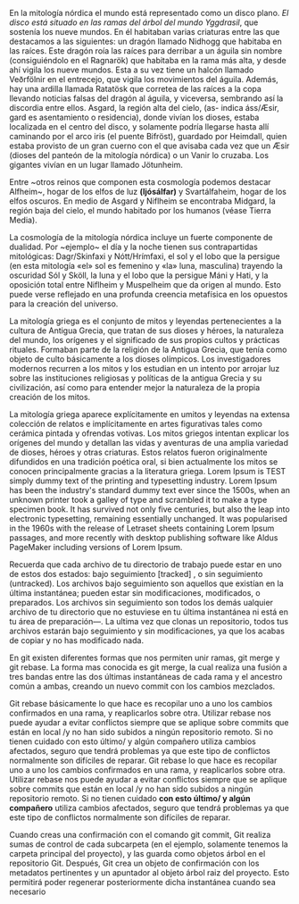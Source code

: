 
En la mitología nórdica el mundo está representado como un disco plano. *El disco está situado en las ramas del árbol del mundo Yggdrasil*, que sostenía los nueve mundos. En él habitaban varias criaturas entre las que destacamos a las siguientes: un dragón llamado Nidhogg que habitaba en las raíces. Este dragón roía las raíces para derribar a un águila sin nombre (consiguiéndolo en el Ragnarök) que habitaba en la rama más alta, y desde ahí vigila los nueve mundos. Esta a su vez tiene un halcón llamado Veðrfölnir en el entrecejo, que vigila los movimientos del águila. Además, hay una ardilla llamada Ratatösk que corretea de las raíces a la copa llevando noticias falsas del dragón al águila, y viceversa, sembrando así la discordia entre ellos. Asgard, la región alta del cielo, (as- indica áss/Æsir, gard es asentamiento o residencia), donde vivían los dioses, estaba localizada en el centro del disco, y solamente podría llegarse hasta allí caminando por el arco iris (el puente Bifröst), guardado por Heimdall, quien estaba provisto de un gran cuerno con el que avisaba cada vez que un Æsir (dioses del panteón de la mitología nórdica) o un Vanir lo cruzaba. Los gigantes vivían en un lugar llamado Jötunheim.

Entre ~otros reinos que componen esta cosmología podemos destacar Alfheim~, hogar de los elfos de luz **(ljósálfar)** y Svartálfaheim, hogar de los elfos oscuros. En medio de Asgard y Niflheim se encontraba Midgard, la región baja del cielo, el mundo habitado por los humanos (véase Tierra Media).

La cosmología de la mitología nórdica incluye un fuerte componente de dualidad. Por ~ejemplo~ el día y la noche tienen sus contrapartidas mitológicas: Dagr/Skinfaxi y Nótt/Hrímfaxi, el sol y el lobo que la persigue (en esta mitología «el» sol es femenino y «la» luna, masculina) trayendo la oscuridad Sól y Sköll, la luna y el lobo que la persigue Máni y Hati, y la oposición total entre Niflheim y Muspelheim que da origen al mundo. Esto puede verse reflejado en una profunda creencia metafísica en los opuestos para la creación del universo.

La mitología griega es el conjunto de mitos y leyendas pertenecientes a la cultura de Antigua Grecia, que tratan de sus dioses y héroes, la naturaleza del mundo, los orígenes y el significado de sus propios cultos y prácticas rituales. Formaban parte de la religión de la Antigua Grecia, que tenía como objeto de culto básicamente a los dioses olímpicos. Los investigadores modernos recurren a los mitos y los estudian en un intento por arrojar luz sobre las instituciones religiosas y políticas de la antigua Grecia y su civilización, así como para entender mejor la naturaleza de la propia creación de los mitos.

La mitología griega aparece explícitamente en umitos y leyendas na extensa colección de relatos e implícitamente en artes figurativas tales como cerámica pintada y ofrendas votivas. Los mitos griegos intentan explicar los orígenes del mundo y detallan las vidas y aventuras de una amplia variedad de dioses, héroes y otras criaturas. Estos relatos fueron originalmente difundidos en una tradición poética oral, si bien actualmente los mitos se conocen principalmente gracias a la literatura griega.
Lorem Ipsum is TEST simply dummy text of the printing and typesetting industry. Lorem Ipsum has been the industry's standard dummy text ever since the 1500s, when an unknown printer took a galley of type and scrambled it to make a type specimen book. It has survived not only five centuries, but also the leap into electronic typesetting, remaining essentially unchanged. It was popularised in the 1960s with the release of Letraset sheets containing Lorem Ipsum passages, and more recently with desktop publishing software like Aldus PageMaker including versions of Lorem Ipsum.

Recuerda que cada archivo de tu directorio de trabajo puede estar en uno de estos dos estados: bajo seguimiento [tracked] , o sin seguimiento (untracked). Los archivos bajo seguimiento son aquellos que existían en la última instantánea; pueden estar sin modificaciones, modificados, o preparados.
Los archivos sin seguimiento son todos los demás ualquier archivo de tu directorio que no estuviese en tu última instantánea ni está en tu área de preparación—. La ultima vez que clonas un repositorio, todos tus archivos estarán bajo seguimiento y sin modificaciones, ya que los acabas de copiar y no has modificado nada.


En git existen diferentes formas que nos permiten unir ramas, git merge y git rebase. La forma mas conocida es git merge, la cual realiza una fusión a tres bandas entre las dos últimas instantáneas de cada rama y el ancestro común a ambas, creando un nuevo commit con los cambios mezclados.

Git rebase básicamente lo que hace es recopilar uno a uno los cambios confirmados en una rama, y reaplicarlos sobre otra. Utilizar rebase nos puede ayudar a evitar conflictos siempre que se aplique sobre commits que están en local
 /y no han sido subidos a ningún repositorio remoto. Si no tienen cuidado con esto último/ y algún compañero utiliza cambios afectados, seguro que tendrá problemas ya que este tipo de conflictos normalmente son difíciles de reparar.
Git rebase lo que hace es recopilar uno a uno los cambios confirmados en una rama, y reaplicarlos sobre otra. Utilizar rebase nos puede ayudar a evitar conflictos siempre que se aplique sobre commits que están en local
 /y no han sido subidos a ningún repositorio remoto. Si no tienen cuidado **con esto último/ y algún compañero** utiliza cambios afectados, seguro que tendrá problemas ya que este tipo de conflictos normalmente son difíciles de reparar.

Cuando creas una confirmación con el comando git commit, Git realiza sumas de control de cada subcarpeta (en el ejemplo, solamente tenemos la carpeta principal del proyecto), y las guarda como objetos árbol en el repositorio Git. Después, Git crea un objeto de confirmación con los metadatos pertinentes y un apuntador al objeto árbol raiz del proyecto. Esto permitirá poder regenerar posteriormente dicha instantánea cuando sea necesario
